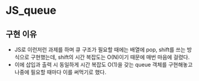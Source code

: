 # JS_queue

## 구현 이유 
- JS로 이런저런 과제를 하며 큐 구조가 필요할 때에는 배열에 pop, shift를 쓰는 방식으로 구현했는데, shift의 시간 복잡도는 O(N)이기 때문에 매번 마음에 걸렸다.  
- 이에 삽입과 출력 시 동일하게 시간 복잡도 O(1)을 갖는 queue 객체를 구현해놓고 나중에 필요할 때마다 이를 써먹기로 했다.
